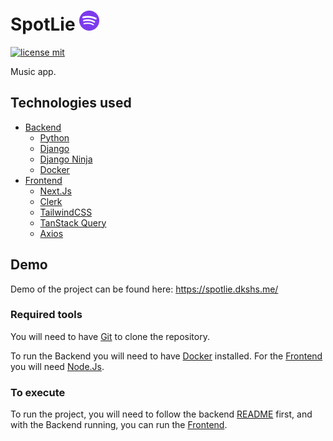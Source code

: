 # SpotLie ![Logo](./.github/media/logo.png)

[![license mit](https://img.shields.io/badge/licence-MIT-7C3AED)](LICENSE)

Music app.

## Technologies used

- [Backend](/backend/)
  - [Python](https://www.python.org/)
  - [Django](https://www.djangoproject.com/)
  - [Django Ninja](https://django-ninja.rest-framework.com/)
  - [Docker](https://www.docker.com/)
- [Frontend](/frontend/)
  - [Next.Js](https://nextjs.org/)
  - [Clerk](https://clerk.com/)
  - [TailwindCSS](https://tailwindcss.com/)
  - [TanStack Query](https://tanstack.com/query/latest/)
  - [Axios](https://axios-http.com/)

## Demo

Demo of the project can be found here: <https://spotlie.dkshs.me/>

### Required tools

You will need to have [Git](https://git-scm.com) to clone the repository.

To run the Backend you will need to have [Docker](https://www.docker.com/) installed. For the [Frontend](/frontend/) you will need [Node.Js](https://nodejs.org/).

### To execute

To run the project, you will need to follow the backend [README](/backend/README.md) first, and with the Backend running, you can run the [Frontend](/frontend/).
